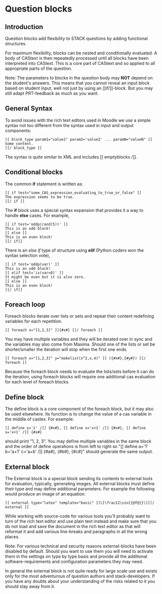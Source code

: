 # Question blocks

## Introduction ##

Question blocks add flexibility to STACK questions by adding functional structures.

For maximum flexibility, blocks can be nested and conditionally evaluated. A body of CAStext is then repeatedly processed until all
blocks have been interpreted into CAStext. This is a core part of CAStext and so applied to all appropriate parts of the question.

Note:  The parameters to blocks in the question body may **NOT** depend on the student's answers. This means that you cannot reveal
an input block based on student input, well not just by using an [[if/]]-block. But you may still adapt PRT-feedback as much as you
want.


## General Syntax ##

To avoid issues with the rich text editors used in Moodle we use a simple syntax not too different from the syntax used in input and
output components:

    [[ block_type param1="value1" param2='value2' ... paramN="valueN" ]]
    Some content.
    [[/ block_type ]]

The syntax is quite similar to XML and includes [[ emptyblocks /]].

## Conditional blocks ##

The common **if** statement is written as:

    [[ if test="some_CAS_expression_evaluating_to_true_or_false" ]]
    The expression seems to be true.
    [[/ if ]]

The **if** block uses a special syntax expansion that provides it a way to handle **else** cases. For example,

    [[ if test='oddp(rand(5))' ]]
    This is an odd block!
    [[ else ]]
    This is an even block!
    [[/ if]]

There is an *else if* type of structure using **elif** (Python coders won the syntax selection vote),

    [[ if test='oddp(var)' ]]
    This is an odd block!
    [[ elif test='is(var=0)' ]]
    It might be even but it is also zero.
    [[ else ]]
    This is an even block!
    [[/ if]]


## Foreach loop ##

Foreach blocks iterate over lists or sets and repeat their content redefining variables for each repetition.

    [[ foreach x="[1,2,3]" ]]{#x#} [[/ foreach ]]

You may have multiple variables and they will be iterated over in sync and the variables may also come from Maxima. Should one of
the lists or set be shorter/smaller the iteration will stop when the first one ends.

    [[ foreach x="[1,2,3]" y="makelist(x^2,x,4)" ]] ({#x#},{#y#}) [[/ foreach ]]

Because the foreach block needs to evaluate the lists/sets before it can do the iteration, using foreach blocks will require one
additional cas evaluation for each level of foreach blocks.

## Define block ##

The define block is a core component of the foreach block, but it may also be used elsewhere. Its function is to change the value of
a cas variable in the middle of castex. For example:

    [[ define x='1' /]] {#x#}, [[ define x='x+1' /]] {#x#}, [[ define x='x+1' /]] {#x#}

should print "1, 2, 3". You may define multiple variables in the same block and the order of define operations is from left to right
so "[[ define a='1' b='a+1' c='a+b' /]] {#a#}, {#b#}, {#c#}" should generate the same output.


## External block ##

The External block is a special block sending its contents to external tools for evaluation, typically, generating images. All
external blocks must define their type and may define additional parameters. For example the following would produce an image of an
equation:

    [[ external type="latex" template="basic" ]]\[\frac12\sin{{@f@}}\][[/ external ]]

While working with source-code for various tools you'll probably want to turn of the rich text editor and use plain text instead and
make sure that you do not load and save the document in the rich text editor as that will reformat it and add various line-breaks
and paragraphs in all the wrong places.

Note: For various technical and security reasons external-blocks have been disabled by default. Should you want to use them you will
need to activate them in the settings on type by type basis and provide all the additional software-requirements and configuration
parameters they may need.

In general the external block is not quite ready for large scale use and exists only for the most adventurous of question authors
and stack-developers. If you have any doubts about your understanding of the risks related to it you should stay away from it.
